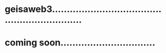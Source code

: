 # geisaweb3...............................................................
# coming soon................................
